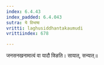 ```yaml
---
index: 6.4.43
index_padded: 6.4.043
sutra: ये विभाषा
vritti: laghusiddhantakaumudi
vrittiindex: 678

---
```

जनसनखनामात्वं वा यादौ क्ङिति। सायात्, सन्यात्॥